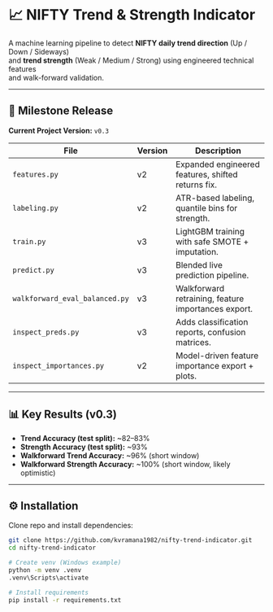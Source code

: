 # 📈 NIFTY Trend & Strength Indicator

A machine learning pipeline to detect **NIFTY daily trend direction** (Up / Down / Sideways)  
and **trend strength** (Weak / Medium / Strong) using engineered technical features  
and walk-forward validation.

---

## 🚀 Milestone Release
**Current Project Version:** `v0.3`

| File | Version | Description |
|------|---------|-------------|
| `features.py` | v2 | Expanded engineered features, shifted returns fix. |
| `labeling.py` | v2 | ATR-based labeling, quantile bins for strength. |
| `train.py` | v3 | LightGBM training with safe SMOTE + imputation. |
| `predict.py` | v3 | Blended live prediction pipeline. |
| `walkforward_eval_balanced.py` | v3 | Walkforward retraining, feature importances export. |
| `inspect_preds.py` | v3 | Adds classification reports, confusion matrices. |
| `inspect_importances.py` | v2 | Model-driven feature importance export + plots. |

---

## 📊 Key Results (v0.3)

- **Trend Accuracy (test split):** ~82–83%  
- **Strength Accuracy (test split):** ~93%  
- **Walkforward Trend Accuracy:** ~96% (short window)  
- **Walkforward Strength Accuracy:** ~100% (short window, likely optimistic)  

---

## ⚙️ Installation

Clone repo and install dependencies:

```bash
git clone https://github.com/kvramana1982/nifty-trend-indicator.git
cd nifty-trend-indicator

# Create venv (Windows example)
python -m venv .venv
.venv\Scripts\activate

# Install requirements
pip install -r requirements.txt
